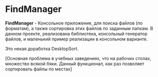 # FindManager

**FindManager** - Консольное приложение, для поиска файлов (по форматам), а также сортировка этих файлов по заданным папкам. 
В данном проекте, реализована библиотека, консольный генератор файлов, и маленький пример реализации в консольном варианте.

Это некая доработка DesktopSort.  


[Основная проблема в учебных заведениях, что на рабочих столах, множество всякой бяки. Данный функционал, как раз позволяет сортировать файлы по местах]
  

